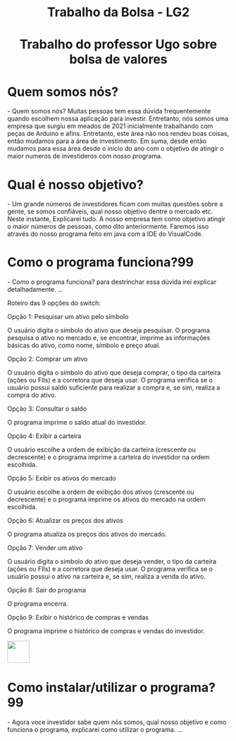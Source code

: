  <h1 align="center"> Trabalho da Bolsa - LG2 </h1>
 <h1 align="center"> Trabalho do professor Ugo sobre bolsa de valores</h1>













<h1 align="LEFT"> Quem somos nós? </h1>
- Quem somos nós? Muitas pessoas tem essa dúvida frequentemente quando escolhem nossa aplicação para investir. Entretanto, nós somos uma empresa que surgiu em meados de 2021 inicialmente trabalhando com peças de Arduino e afins. Entretanto, este área não nos rendeu boas coisas, então mudamos para a área de investimento. Em suma, desde então mudamos para essa área desde o inicio do ano com o objetivo de atingir o maior numeros de investideros com nosso programa.


 




<h1 align="LEFT"> Qual é nosso objetivo? </h1> 
- Um grande números de investidores ficam com muitas questões sobre a gente, se somos confiáveis, qual nosso objetivo dentre o mercado etc. Neste instante, Explicarei tudo. A nosso empresa tem como objetivo atingir o maior números de pessoas, como dito anteriormente. Faremos isso através do nosso programa feito em java com a IDE do VisualCode.








<h1 align="LEFT"> Como o programa funciona?99 </h1> 
- Como o programa funciona? para destrinchar essa dúvida irei explicar detalhadamente. ...

Roteiro das 9 opções do switch:

Opção 1: Pesquisar um ativo pelo símbolo

O usuário digita o símbolo do ativo que deseja pesquisar. O programa pesquisa o ativo no mercado e, se encontrar, imprime as informações básicas do ativo, como nome, símbolo e preço atual.

Opção 2: Comprar um ativo

O usuário digita o símbolo do ativo que deseja comprar, o tipo da carteira (ações ou FIIs) e a corretora que deseja usar. O programa verifica se o usuário possui saldo suficiente para realizar a compra e, se sim, realiza a compra do ativo.

Opção 3: Consultar o saldo

O programa imprime o saldo atual do investidor.

Opção 4: Exibir a carteira

O usuário escolhe a ordem de exibição da carteira (crescente ou decrescente) e o programa imprime a carteira do investidor na ordem escolhida.

Opção 5: Exibir os ativos do mercado

O usuário escolhe a ordem de exibição dos ativos (crescente ou decrescente) e o programa imprime os ativos do mercado na ordem escolhida.

Opção 6: Atualizar os preços dos ativos

O programa atualiza os preços dos ativos do mercado.

Opção 7: Vender um ativo

O usuário digita o símbolo do ativo que deseja vender, o tipo da carteira (ações ou FIIs) e a corretora que deseja usar. O programa verifica se o usuário possui o ativo na carteira e, se sim, realiza a venda do ativo.

Opção 8: Sair do programa

O programa encerra.

Opção 9: Exibir o histórico de compras e vendas

O programa imprime o histórico de compras e vendas do investidor.


<img src="https://dev.java/assets/images/java-logo-vert-blk.png" width="50px"> 


<h1 align="LEFT"> Como instalar/utilizar o programa?99</h1> 
- Agora voce investidor sabe quem nós somos, qual nosso objetivo e como funciona o programa, explicarei como utilizar o programa. ...




























































































